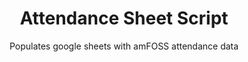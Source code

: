 <div align="center">
  <h1>Attendance Sheet Script</h1>
  <p>Populates google sheets with amFOSS attendance data</p>
</div>
